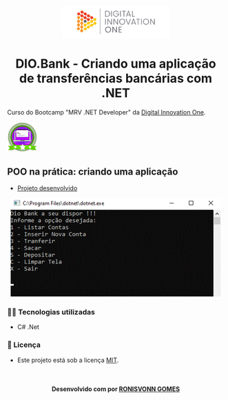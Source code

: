<!--Banner -->
<p align="center">
  <img src="img/banner-dio.png" alt="DIO" title="Digital Innovation One" title="Badge" width="50%" height="50%">
</p>

<!--About session-->
<h1 align="center">DIO.Bank - Criando uma aplicação de transferências bancárias com .NET</h1>

Curso do Bootcamp "MRV .NET Developer" da [Digital Innovation One](https://digitalinnovation.one/).

<img src="img/badge-dio.png" title="Badge" width="70" height="70">

## POO na prática: criando uma aplicação

- [Projeto desenvolvido](#)

<p align="center"><img src="img/snake.gif" title="Game Snake - DIO"></p>
<!-- <p align="center"><img src="./assets/projeto-responsivo.gif" title="Game Snake - DIO"></p><br> -->

<h3>👨‍💻 Tecnologias utilizadas</h3>

- C# .Net

<!--License session-->
<h3>📝 Licença</h3>

- Este projeto está sob a licença [MIT](./LICENSE).<br>

<!--Bottom session-->
<br><h4 align=center>Desenvolvido com por <a target="_blank" href="" >RONISVONN GOMES</a></h4>